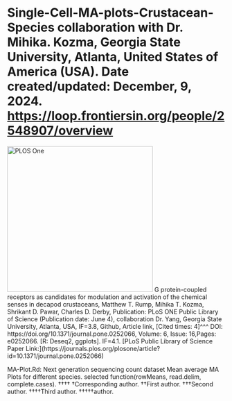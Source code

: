 # Single-Cell-MA-plots-Crustacean-Species collaboration with Dr. Mihika. Kozma, Georgia State University, Atlanta, United States of America (USA). Date created/updated: December, 9, 2024. https://loop.frontiersin.org/people/2548907/overview
<img width="336" alt="PLOS One" src="https://github.com/spawar2/Single-Cell-MA-plots-Crustacean-Species/assets/25118302/355cb361-4aa0-4e7c-8f45-ea0cefcb540d">
G protein-coupled receptors as candidates for modulation and activation of the chemical senses in decapod crustaceans, Matthew T. Rump, Mihika T. Kozma, Shrikant D. Pawar, Charles D. Derby, Publication: PLoS ONE Public Library of Science (Publication date: June 4), collaboration Dr. Yang, Georgia State University, Atlanta, USA, IF=3.8, Github, Article link, [Cited times: 4]^^^ DOI: https://doi.org/10.1371/journal.pone.0252066,  Volume: 6, Issue: 16,Pages: e0252066.
[R: Deseq2, ggplots]. IF=4.1.
[PLoS Public Library of Science Paper Link:](https://journals.plos.org/plosone/article?id=10.1371/journal.pone.0252066)

MA-Plot.Rd: Next generation sequencing count dataset Mean average MA Plots for different species.
selected function(rowMeans, read.delim, complete.cases).
††††
†Corresponding author. ††First author. †††Second author. ††††Third author. †††††author.
